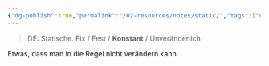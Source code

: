```yaml
---
{"dg-publish":true,"permalink":"/02-resources/notes/static/","tags":["code"],"noteIcon":"","updated":"2025-07-12T13:31:41.000+02:00"}
---
```


>DE: Statische.
>Fix / Fest / **Konstant** / Unveränderlich

Etwas, dass man in die Regel nicht verändern kann.


